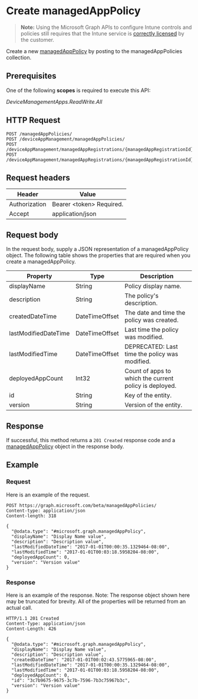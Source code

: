 ﻿# Create managedAppPolicy

> **Note:** Using the Microsoft Graph APIs to configure Intune controls and policies still requires that the Intune service is [correctly licensed](https://go.microsoft.com/fwlink/?linkid=839381) by the customer.

Create a new [managedAppPolicy](../resources/intune_mam_managedapppolicy.md) by posting to the managedAppPolicies collection.
## Prerequisites
One of the following **scopes** is required to execute this API:

*DeviceManagementApps.ReadWrite.All*
## HTTP Request
<!-- {
  "blockType": "ignored"
}
-->
```http
POST /managedAppPolicies/
POST /deviceAppManagement/managedAppPolicies/
POST /deviceAppManagement/managedAppRegistrations/{managedAppRegistrationId}/appliedPolicies/
POST /deviceAppManagement/managedAppRegistrations/{managedAppRegistrationId}/intendedPolicies/
```

## Request headers
|Header|Value|
|---|---|
|Authorization|Bearer &lt;token&gt; Required.|
|Accept|application/json|

## Request body
In the request body, supply a JSON representation of a managedAppPolicy object.
The following table shows the properties that are required when you create a managedAppPolicy.

|Property|Type|Description|
|---|---|---|
|displayName|String|Policy display name.|
|description|String|The policy's description.|
|createdDateTime|DateTimeOffset|The date and time the policy was created.|
|lastModifiedDateTime|DateTimeOffset|Last time the policy was modified.|
|lastModifiedTime|DateTimeOffset|DEPRECATED: Last time the policy was modified.|
|deployedAppCount|Int32|Count of apps to which the current policy is deployed.|
|id|String|Key of the entity.|
|version|String|Version of the entity.|



## Response
If successful, this method returns a `201 Created` response code and a [managedAppPolicy](../resources/intune_mam_managedapppolicy.md) object in the response body.

## Example
### Request
Here is an example of the request.
```http
POST https://graph.microsoft.com/beta/managedAppPolicies/
Content-type: application/json
Content-length: 318

{
  "@odata.type": "#microsoft.graph.managedAppPolicy",
  "displayName": "Display Name value",
  "description": "Description value",
  "lastModifiedDateTime": "2017-01-01T00:00:35.1329464-08:00",
  "lastModifiedTime": "2017-01-01T00:03:18.5958204-08:00",
  "deployedAppCount": 0,
  "version": "Version value"
}
```

### Response
Here is an example of the response. Note: The response object shown here may be truncated for brevity. All of the properties will be returned from an actual call.
```http
HTTP/1.1 201 Created
Content-Type: application/json
Content-Length: 426

{
  "@odata.type": "#microsoft.graph.managedAppPolicy",
  "displayName": "Display Name value",
  "description": "Description value",
  "createdDateTime": "2017-01-01T00:02:43.5775965-08:00",
  "lastModifiedDateTime": "2017-01-01T00:00:35.1329464-08:00",
  "lastModifiedTime": "2017-01-01T00:03:18.5958204-08:00",
  "deployedAppCount": 0,
  "id": "3c7b9675-9675-3c7b-7596-7b3c75967b3c",
  "version": "Version value"
}
```



